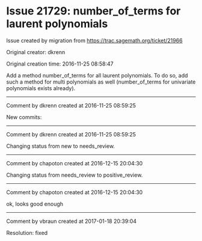 # Issue 21729: number_of_terms for laurent polynomials

Issue created by migration from https://trac.sagemath.org/ticket/21966

Original creator: dkrenn

Original creation time: 2016-11-25 08:58:47

Add a method number_of_terms for all laurent polynomials. To do so, add such a method for multi polynomials as well (number_of_terms for univariate polynomials exists already).


---

Comment by dkrenn created at 2016-11-25 08:59:25

New commits:


---

Comment by dkrenn created at 2016-11-25 08:59:25

Changing status from new to needs_review.


---

Comment by chapoton created at 2016-12-15 20:04:30

Changing status from needs_review to positive_review.


---

Comment by chapoton created at 2016-12-15 20:04:30

ok, looks good enough


---

Comment by vbraun created at 2017-01-18 20:39:04

Resolution: fixed
